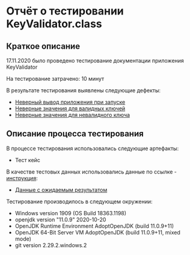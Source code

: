 # Отчёт о тестировании KeyValidator.class

## Краткое описание
17.11.2020  было проведено тестирование документации приложения KeyValidator

На тестирование затрачено: 10 минут

В результате тестирования выявлены следующие дефекты:

* [Неверный вывод приложения при запуске](https://github.com/EgorovVladimirSpb/EgorovVladimirSpb-javahomework-1.1/issues/1)
* [Неверные значения для валидных ключей](https://github.com/EgorovVladimirSpb/EgorovVladimirSpb-javahomework-1.1/issues/2)
* [Неверные значения для невалидного ключа](https://github.com/EgorovVladimirSpb/EgorovVladimirSpb-javahomework-1.1/issues/3)

## Описание процесса тестирования
В процессе тестирования использовались следующие артефакты:

* Тест кейс 

В качестве тестовых данных использовались данные по ссылке - 
[инструкция](https://github.com/netology-code/javaqa-homeworks/blob/master/intro/user-manual.md):

* [Данные с ожидаемым результатом](https://docs.google.com/spreadsheets/d/1CRn7eY9Mf6INc4fZFepChhfi2aKHEzKQHZWTK_U7irw/edit?usp=sharing)

Тестирование производилось в следующем окружении:

* Windows version 1909 (OS Build 18363.1198)
* openjdk version "11.0.9" 2020-10-20
* OpenJDK Runtime Environment AdoptOpenJDK (build 11.0.9+11)
* OpenJDK 64-Bit Server VM AdoptOpenJDK (build 11.0.9+11, mixed mode)
* git version 2.29.2.windows.2
